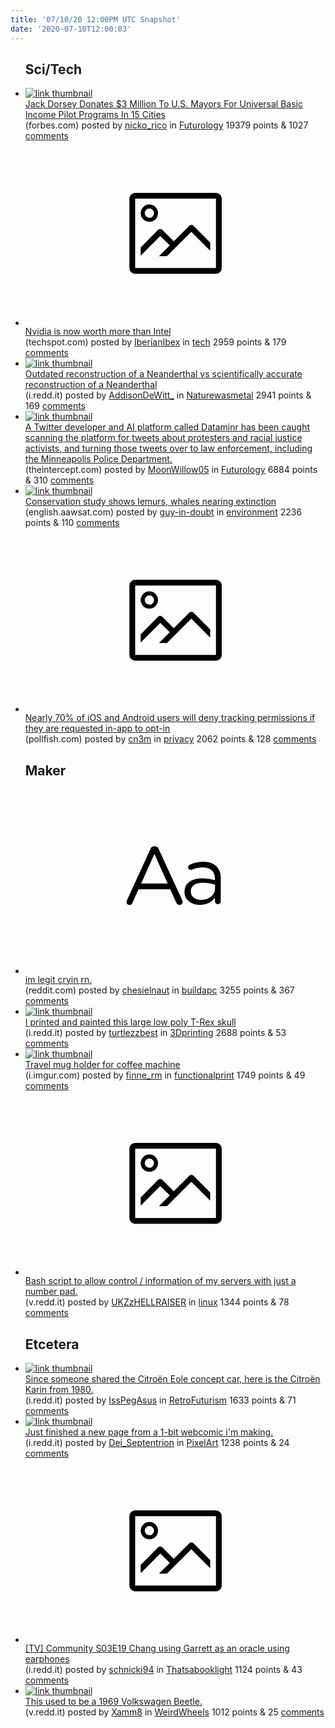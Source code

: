 ```yaml
---
title: '07/10/20 12:00PM UTC Snapshot'
date: '2020-07-10T12:00:03'
---
```

<ul>
<h2>Sci/Tech</h2>

<li><a href='https://www.forbes.com/sites/angelauyeung/2020/07/09/jack-dorsey-donates-3-million-to-us-mayors-for-universal-basic-income-pilot-programs-in-15-cities/#3fb004688555'><img src='https://b.thumbs.redditmedia.com/O29Z55z71L84ZGvcWKMtcgR-Qu1fTk9uvTVnC_MzSSk.jpg' alt='link thumbnail'></a><div><div class='linkTitle'><a href='https://www.forbes.com/sites/angelauyeung/2020/07/09/jack-dorsey-donates-3-million-to-us-mayors-for-universal-basic-income-pilot-programs-in-15-cities/#3fb004688555'>Jack Dorsey Donates $3 Million To U.S. Mayors For Universal Basic Income Pilot Programs In 15 Cities</a></div>(forbes.com) posted by <a href='https://www.reddit.com/user/nicko_rico'>nicko_rico</a> in <a href='https://www.reddit.com/r/Futurology'>Futurology</a> 19379 points & 1027 <a href='https://www.reddit.com/r/Futurology/comments/hoc7ke/jack_dorsey_donates_3_million_to_us_mayors_for/'>comments</a></div></li>

<li><a href='https://www.techspot.com/news/85932-nvidia-passes-intel-most-valuable-us-chipmaker.html'><svg version='1.1' viewBox='-34 -14 104 64' preserveAspectRatio='xMidYMid meet' xmlns='http://www.w3.org/2000/svg' xmlns:xlink='http://www.w3.org/1999/xlink'>
    <title>link thumbnail</title>
    <path d='M32,4H4A2,2,0,0,0,2,6V30a2,2,0,0,0,2,2H32a2,2,0,0,0,2-2V6A2,2,0,0,0,32,4ZM4,30V6H32V30Z'></path>
    <path d='M8.92,14a3,3,0,1,0-3-3A3,3,0,0,0,8.92,14Zm0-4.6A1.6,1.6,0,1,1,7.33,11,1.6,1.6,0,0,1,8.92,9.41Z'></path>
    <path d='M22.78,15.37l-5.4,5.4-4-4a1,1,0,0,0-1.41,0L5.92,22.9v2.83l6.79-6.79L16,22.18l-3.75,3.75H15l8.45-8.45L30,24V21.18l-5.81-5.81A1,1,0,0,0,22.78,15.37Z'></path>
    </svg></a><div><div class='linkTitle'><a href='https://www.techspot.com/news/85932-nvidia-passes-intel-most-valuable-us-chipmaker.html'>Nvidia is now worth more than Intel</a></div>(techspot.com) posted by <a href='https://www.reddit.com/user/IberianIbex'>IberianIbex</a> in <a href='https://www.reddit.com/r/tech'>tech</a> 2959 points & 179 <a href='https://www.reddit.com/r/tech/comments/ho4o7j/nvidia_is_now_worth_more_than_intel/'>comments</a></div></li>

<li><a href='https://i.redd.it/b1crognsix951.png'><img src='https://a.thumbs.redditmedia.com/ja5uiuGkTIqRMIS_ytdczYUyKak4tq_egxI8OuF7YR8.jpg' alt='link thumbnail'></a><div><div class='linkTitle'><a href='https://i.redd.it/b1crognsix951.png'>Outdated reconstruction of a Neanderthal vs scientifically accurate reconstruction of a Neanderthal</a></div>(i.redd.it) posted by <a href='https://www.reddit.com/user/AddisonDeWitt_'>AddisonDeWitt_</a> in <a href='https://www.reddit.com/r/Naturewasmetal'>Naturewasmetal</a> 2941 points & 169 <a href='https://www.reddit.com/r/Naturewasmetal/comments/hofgnk/outdated_reconstruction_of_a_neanderthal_vs/'>comments</a></div></li>

<li><a href='https://theintercept.com/2020/07/09/twitter-dataminr-police-spy-surveillance-black-lives-matter-protests/'><img src='https://a.thumbs.redditmedia.com/lsRbJjDkb3KDEIGPwugyk3Edny-ZQZVDroKS-wq4dn8.jpg' alt='link thumbnail'></a><div><div class='linkTitle'><a href='https://theintercept.com/2020/07/09/twitter-dataminr-police-spy-surveillance-black-lives-matter-protests/'>A Twitter developer and AI platform called Dataminr has been caught scanning the platform for tweets about protesters and racial justice activists, and turning those tweets over to law enforcement, including the Minneapolis Police Department.</a></div>(theintercept.com) posted by <a href='https://www.reddit.com/user/MoonWillow05'>MoonWillow05</a> in <a href='https://www.reddit.com/r/Futurology'>Futurology</a> 6884 points & 310 <a href='https://www.reddit.com/r/Futurology/comments/hob0zk/a_twitter_developer_and_ai_platform_called/'>comments</a></div></li>

<li><a href='https://english.aawsat.com/home/article/2380191/conservation-study-shows-lemurs-whales-nearing-extinction?utm_source=dlvr.it&amp;utm_medium=facebook&amp;fbclid=IwAR36AYngpCEZj5AizlDrT4hhk1qWxX5JCLt4eh-T-KVd_N0cOLrjYeOfQ90'><img src='https://b.thumbs.redditmedia.com/FmfFunp_3V0TOhQhUkvO2yxKSsG4jsITK-8i5yCKmEw.jpg' alt='link thumbnail'></a><div><div class='linkTitle'><a href='https://english.aawsat.com/home/article/2380191/conservation-study-shows-lemurs-whales-nearing-extinction?utm_source=dlvr.it&amp;utm_medium=facebook&amp;fbclid=IwAR36AYngpCEZj5AizlDrT4hhk1qWxX5JCLt4eh-T-KVd_N0cOLrjYeOfQ90'>Conservation study shows lemurs, whales nearing extinction</a></div>(english.aawsat.com) posted by <a href='https://www.reddit.com/user/guy-in-doubt'>guy-in-doubt</a> in <a href='https://www.reddit.com/r/environment'>environment</a> 2236 points & 110 <a href='https://www.reddit.com/r/environment/comments/ho3hgx/conservation_study_shows_lemurs_whales_nearing/'>comments</a></div></li>

<li><a href='https://www.pollfish.com/blog/market-research/nearly-70-of-ios-and-android-users-will-deny-tracking-permissions-if-they-are-requested-in-app-to-opt-in/'><svg version='1.1' viewBox='-34 -14 104 64' preserveAspectRatio='xMidYMid meet' xmlns='http://www.w3.org/2000/svg' xmlns:xlink='http://www.w3.org/1999/xlink'>
    <title>link thumbnail</title>
    <path d='M32,4H4A2,2,0,0,0,2,6V30a2,2,0,0,0,2,2H32a2,2,0,0,0,2-2V6A2,2,0,0,0,32,4ZM4,30V6H32V30Z'></path>
    <path d='M8.92,14a3,3,0,1,0-3-3A3,3,0,0,0,8.92,14Zm0-4.6A1.6,1.6,0,1,1,7.33,11,1.6,1.6,0,0,1,8.92,9.41Z'></path>
    <path d='M22.78,15.37l-5.4,5.4-4-4a1,1,0,0,0-1.41,0L5.92,22.9v2.83l6.79-6.79L16,22.18l-3.75,3.75H15l8.45-8.45L30,24V21.18l-5.81-5.81A1,1,0,0,0,22.78,15.37Z'></path>
    </svg></a><div><div class='linkTitle'><a href='https://www.pollfish.com/blog/market-research/nearly-70-of-ios-and-android-users-will-deny-tracking-permissions-if-they-are-requested-in-app-to-opt-in/'>Nearly 70% of iOS and Android users will deny tracking permissions if they are requested in-app to opt-in</a></div>(pollfish.com) posted by <a href='https://www.reddit.com/user/cn3m'>cn3m</a> in <a href='https://www.reddit.com/r/privacy'>privacy</a> 2062 points & 128 <a href='https://www.reddit.com/r/privacy/comments/ho66ri/nearly_70_of_ios_and_android_users_will_deny/'>comments</a></div></li>

<h2>Maker</h2>

<li><a href='https://www.reddit.com/r/buildapc/comments/hof0kh/im_legit_cryin_rn/'><svg version='1.1' viewBox='-34 -12 104 64' preserveAspectRatio='xMidYMid slice' xmlns='http://www.w3.org/2000/svg' xmlns:xlink='http://www.w3.org/1999/xlink'>
    <title>text link thumbnail</title>
    <path d='M12.19,8.84a1.45,1.45,0,0,0-1.4-1h-.12a1.46,1.46,0,0,0-1.42,1L1.14,26.56a1.29,1.29,0,0,0-.14.59,1,1,0,0,0,1,1,1.12,1.12,0,0,0,1.08-.77l2.08-4.65h11l2.08,4.59a1.24,1.24,0,0,0,1.12.83,1.08,1.08,0,0,0,1.08-1.08,1.64,1.64,0,0,0-.14-.57ZM6.08,20.71l4.59-10.22,4.6,10.22Z'>
    </path>
    <path d='M32.24,14.78A6.35,6.35,0,0,0,27.6,13.2a11.36,11.36,0,0,0-4.7,1,1,1,0,0,0-.58.89,1,1,0,0,0,.94.92,1.23,1.23,0,0,0,.39-.08,8.87,8.87,0,0,1,3.72-.81c2.7,0,4.28,1.33,4.28,3.92v.5a15.29,15.29,0,0,0-4.42-.61c-3.64,0-6.14,1.61-6.14,4.64v.05c0,2.95,2.7,4.48,5.37,4.48a6.29,6.29,0,0,0,5.19-2.48V26.9a1,1,0,0,0,1,1,1,1,0,0,0,1-1.06V19A5.71,5.71,0,0,0,32.24,14.78Zm-.56,7.7c0,2.28-2.17,3.89-4.81,3.89-1.94,0-3.61-1.06-3.61-2.86v-.06c0-1.8,1.5-3,4.2-3a15.2,15.2,0,0,1,4.22.61Z'>
    </path>
    </svg></a><div><div class='linkTitle'><a href='https://www.reddit.com/r/buildapc/comments/hof0kh/im_legit_cryin_rn/'>im legit cryin rn.</a></div>(reddit.com) posted by <a href='https://www.reddit.com/user/chesielnaut'>chesielnaut</a> in <a href='https://www.reddit.com/r/buildapc'>buildapc</a> 3255 points & 367 <a href='https://www.reddit.com/r/buildapc/comments/hof0kh/im_legit_cryin_rn/'>comments</a></div></li>

<li><a href='https://i.redd.it/wts8wcmtqx951.jpg'><img src='https://b.thumbs.redditmedia.com/FTiIRfOkBYtrBXdTl_EcTDP2eLv9XBmqBFUShSsBoGw.jpg' alt='link thumbnail'></a><div><div class='linkTitle'><a href='https://i.redd.it/wts8wcmtqx951.jpg'>I printed and painted this large low poly T-Rex skull</a></div>(i.redd.it) posted by <a href='https://www.reddit.com/user/turtlezzbest'>turtlezzbest</a> in <a href='https://www.reddit.com/r/3Dprinting'>3Dprinting</a> 2688 points & 53 <a href='https://www.reddit.com/r/3Dprinting/comments/hog4ug/i_printed_and_painted_this_large_low_poly_trex/'>comments</a></div></li>

<li><a href='https://i.imgur.com/9WEzTSE.jpg'><img src='https://b.thumbs.redditmedia.com/mGlZvtSR4pIxj48Zv4f3StVsD5_olex0Liuz9nPrcww.jpg' alt='link thumbnail'></a><div><div class='linkTitle'><a href='https://i.imgur.com/9WEzTSE.jpg'>Travel mug holder for coffee machine</a></div>(i.imgur.com) posted by <a href='https://www.reddit.com/user/finne_rm'>finne_rm</a> in <a href='https://www.reddit.com/r/functionalprint'>functionalprint</a> 1749 points & 49 <a href='https://www.reddit.com/r/functionalprint/comments/ho7k0g/travel_mug_holder_for_coffee_machine/'>comments</a></div></li>

<li><a href='https://v.redd.it/9j9eymxq1u951'><svg version='1.1' viewBox='-34 -14 104 64' preserveAspectRatio='xMidYMid meet' xmlns='http://www.w3.org/2000/svg' xmlns:xlink='http://www.w3.org/1999/xlink'>
    <title>link thumbnail</title>
    <path d='M32,4H4A2,2,0,0,0,2,6V30a2,2,0,0,0,2,2H32a2,2,0,0,0,2-2V6A2,2,0,0,0,32,4ZM4,30V6H32V30Z'></path>
    <path d='M8.92,14a3,3,0,1,0-3-3A3,3,0,0,0,8.92,14Zm0-4.6A1.6,1.6,0,1,1,7.33,11,1.6,1.6,0,0,1,8.92,9.41Z'></path>
    <path d='M22.78,15.37l-5.4,5.4-4-4a1,1,0,0,0-1.41,0L5.92,22.9v2.83l6.79-6.79L16,22.18l-3.75,3.75H15l8.45-8.45L30,24V21.18l-5.81-5.81A1,1,0,0,0,22.78,15.37Z'></path>
    </svg></a><div><div class='linkTitle'><a href='https://v.redd.it/9j9eymxq1u951'>Bash script to allow control / information of my servers with just a number pad.</a></div>(v.redd.it) posted by <a href='https://www.reddit.com/user/UKZzHELLRAISER'>UKZzHELLRAISER</a> in <a href='https://www.reddit.com/r/linux'>linux</a> 1344 points & 78 <a href='https://www.reddit.com/r/linux/comments/ho31ig/bash_script_to_allow_control_information_of_my/'>comments</a></div></li>

<h2>Etcetera</h2>

<li><a href='https://i.redd.it/awevib90ku951.png'><img src='https://b.thumbs.redditmedia.com/QaEV4MgLtsSuWdL4pK7GADAWo3Eb8fJrqVya9jdr9tM.jpg' alt='link thumbnail'></a><div><div class='linkTitle'><a href='https://i.redd.it/awevib90ku951.png'>Since someone shared the Citroën Eole concept car, here is the Citroën Karin from 1980.</a></div>(i.redd.it) posted by <a href='https://www.reddit.com/user/IssPegAsus'>IssPegAsus</a> in <a href='https://www.reddit.com/r/RetroFuturism'>RetroFuturism</a> 1633 points & 71 <a href='https://www.reddit.com/r/RetroFuturism/comments/ho4nvi/since_someone_shared_the_citroën_eole_concept_car/'>comments</a></div></li>

<li><a href='https://i.redd.it/ysbzrwbygy951.png'><img src='https://b.thumbs.redditmedia.com/10GTkxkW4mOGZqhzIUT_NFjbhUEBkrsKmLRUel0Fhiw.jpg' alt='link thumbnail'></a><div><div class='linkTitle'><a href='https://i.redd.it/ysbzrwbygy951.png'>Just finished a new page from a 1-bit webcomic i'm making.</a></div>(i.redd.it) posted by <a href='https://www.reddit.com/user/Dei_Septentrion'>Dei_Septentrion</a> in <a href='https://www.reddit.com/r/PixelArt'>PixelArt</a> 1238 points & 24 <a href='https://www.reddit.com/r/PixelArt/comments/hoiaj6/just_finished_a_new_page_from_a_1bit_webcomic_im/'>comments</a></div></li>

<li><a href='https://i.redd.it/a8yb4es8iw951.png'><svg version='1.1' viewBox='-34 -14 104 64' preserveAspectRatio='xMidYMid meet' xmlns='http://www.w3.org/2000/svg' xmlns:xlink='http://www.w3.org/1999/xlink'>
    <title>link thumbnail</title>
    <path d='M32,4H4A2,2,0,0,0,2,6V30a2,2,0,0,0,2,2H32a2,2,0,0,0,2-2V6A2,2,0,0,0,32,4ZM4,30V6H32V30Z'></path>
    <path d='M8.92,14a3,3,0,1,0-3-3A3,3,0,0,0,8.92,14Zm0-4.6A1.6,1.6,0,1,1,7.33,11,1.6,1.6,0,0,1,8.92,9.41Z'></path>
    <path d='M22.78,15.37l-5.4,5.4-4-4a1,1,0,0,0-1.41,0L5.92,22.9v2.83l6.79-6.79L16,22.18l-3.75,3.75H15l8.45-8.45L30,24V21.18l-5.81-5.81A1,1,0,0,0,22.78,15.37Z'></path>
    </svg></a><div><div class='linkTitle'><a href='https://i.redd.it/a8yb4es8iw951.png'>[TV] Community S03E19 Chang using Garrett as an oracle using earphones</a></div>(i.redd.it) posted by <a href='https://www.reddit.com/user/schnicki94'>schnicki94</a> in <a href='https://www.reddit.com/r/Thatsabooklight'>Thatsabooklight</a> 1124 points & 43 <a href='https://www.reddit.com/r/Thatsabooklight/comments/hobzn2/tv_community_s03e19_chang_using_garrett_as_an/'>comments</a></div></li>

<li><a href='https://v.redd.it/vrgkqcwf9w951'><img src='https://b.thumbs.redditmedia.com/24nUusFKb3uZ4qt2O47pyFWZ7_t9a6ygq2iGiGph8xs.jpg' alt='link thumbnail'></a><div><div class='linkTitle'><a href='https://v.redd.it/vrgkqcwf9w951'>This used to be a 1969 Volkswagen Beetle.</a></div>(v.redd.it) posted by <a href='https://www.reddit.com/user/Xamm8'>Xamm8</a> in <a href='https://www.reddit.com/r/WeirdWheels'>WeirdWheels</a> 1012 points & 25 <a href='https://www.reddit.com/r/WeirdWheels/comments/hob1vi/this_used_to_be_a_1969_volkswagen_beetle/'>comments</a></div></li>

</ul>
